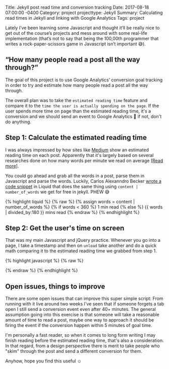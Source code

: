 Title:  Jekyll post read time and conversion tracking
Date:   2017-08-18 07:00:00 -0400
Category: project
projecttype: Jekyll
Summary: Calculating read times in Jekyll and linking with Google Analytics
Tags: project

Lately I’ve been learning some Javascript and thought it’ll be really nice to get out of the course’s projects and mess around with some real-life implementation (that’s not to say that being the 100,00th programmer that writes a rock-paper-scissors game in Javascript isn’t important 😅).

## “How many people read a post all the way through?”
The goal of this project is to use Google Analytics’ conversion goal tracking in order to try and estimate how many people read a post all the way through.

The overall plan was to take the `estimated reading time` feature and compare it to the `time the user is actually spending on the page`. If the user spends more time on page than the estimated reading time, it's a conversion and we should send an event to Google Analytics 🎉 if not, don't do anything.

## Step 1: Calculate the estimated reading time
I was always impressed by how sites like [Medium](https://www.medium.com) show an estimated reading time on each post. Apparently that it's largely based on several researches done on how many words per minute we read on average [[Read more](http://ezinearticles.com/?What-is-the-Average-Reading-Speed-and-the-Best-Rate-of-Reading?&id=2298503)].

You could go ahead and grab all the words in a post, parse them in Javascript and parse the words. Luckily, Carlos Alexanndro Becker [wrote a code snippet](https://carlosbecker.com/posts/jekyll-reading-time-without-plugins/) in Liquid that does the same thing using `content | number_of_words` we get for free in jekyll. PHEW 😅

{% highlight liquid %}
{% raw %}
{% assign words = content | number_of_words %}
{% if words < 360 %}
  1 min read
{% else %}
  {{ words | divided_by:180 }} mins read
{% endraw %}
{% endhighlight %}

## Step 2: Get the user's time on screen
That was my main Javascript and jQuery practice. Whenever you go into a page, I take a timestamp and then on `unload` take another and do a quick math comparing it to the estimated reading time we grabbed from step 1.

{% highlight javascript %}
{% raw %}
<script>
  var calcRead = {{words | divided_by:3}}; //converts 'words' time to seconds
  var startTime = $.now();
  var endTime = '';
  var actualRead ='';
  $(window).on("unload",function(){
    endTime = $.now();
    var actualRead = Math.round((endTime-startTime)/1000);
    if (actualRead >= calcRead) {
    ga('send', 'event', 'Post', 'Read', '{{ page.title }}');
  }
  });
</script>
{% endraw %}
{% endhighlight %}

## Open issues, things to improve
There are some open issues that can improve this super simple script: From running with it live around two weeks I've seen that if someone forgets a tab open I still send a conversion event even after 40+ minutes. The general assumption going into this exercise is that someone will take a reasonable amount of time to read a post, maybe one way to approach it should be firing the event if the conversion happen within 5 minutes of goal time.

I'm personally a fast reader, so when it comes to long form writing I may finish reading before the estimated reading time, that's also a consideration. In that regard, from a design perspective there is merit to take people who "skim" through the post and send a different conversion for them.

Anyhow, hope you find this useful ☺️
